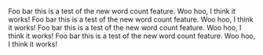 Foo bar this is a test of the new word count feature. Woo hoo, I think it works! Foo bar this is a test of the new word count feature. Woo hoo, I think it works! Foo bar this is a test of the new word count feature. Woo hoo, I think it works! Foo bar this is a test of the new word count feature. Woo hoo, I think it works!
